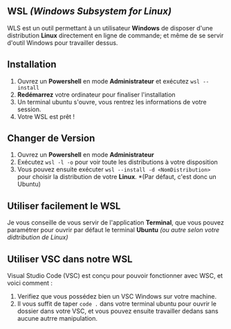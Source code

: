 ## WSL *(Windows Subsystem for Linux)*
WLS est un outil permettant à un utilisateur **Windows** de disposer d'une distribution **Linux** directement en ligne de commande; et même de se servir d'outil Windows pour travailler dessus.

## Installation 
1. Ouvrez un **Powershell** en mode **Administrateur** et exécutez `wsl --install`
2. **Redémarrez** votre ordinateur pour finaliser l'installation
3. Un terminal ubuntu s'ouvre, vous rentrez les informations de votre session.
4. Votre WSL est prêt !

## Changer de Version
1. Ouvrez un **Powershell** en mode **Administrateur**
2. Exécutez `wsl -l -o` pour voir toute les distributions à votre disposition
3. Vous pouvez ensuite exécuter `wsl --install -d <NomDistribution>` pour choisir la distribution de votre **Linux**. *(Par défaut, c'est donc un Ubuntu)

## Utiliser facilement le WSL
Je vous conseille de vous servir de l'application **Terminal**, que vous pouvez paramétrer pour ouvrir par défaut le terminal **Ubuntu** *(ou autre selon votre didtribution de Linux)*

## Utiliser VSC dans notre WSL
Visual Studio Code (VSC) est conçu pour pouvoir fonctionner avec WSC, et voici comment :

1. Verifiez que vous possédez bien un VSC Windows sur votre machine.
2. Il vous suffit de taper `code .` dans votre terminal ubuntu pour ouvrir le dossier dans votre VSC, et vous pouvez ensuite travailler dedans sans aucune autrre manipulation.
